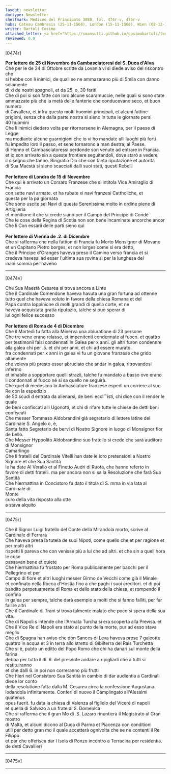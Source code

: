 ```yaml
---
layout: newsletter
doctype: Newsletter
shelfmark: Mediceo del Principato 3080, fol. 474r-v, 475r-v
hubs: Cateau Cambresis (25-11-1568), London (15-11-1568), Wien (02-12-1568), Roma (04-12-1568)
writer: Bartoli Cosimo
attached_letter: <a href="https://smansutti.github.io/cosimobartoli/texts/2979_048/">2979_048</a>
reviewed: 0.0
---
```


[0474r]  
  
  
<strong>Per lettere de 25 di Novembre da Cambasciatoresi del S. Duca d'Alva</strong>  
Che per le de 24 di Ottobre scritte da Lovania vi si diede aviso del riscontro che  
si hebbe con li inimici, de quali se ne ammazarano più di 5mila con danno solamente  
di xi de nostri spagnoli, et da 25, o, 30 feriti  
Che di poi si son fatte con loro alcune scaramuccie, nelle quali si sono state  
ammazzate più che la metà delle fanterie che conducevano seco, et buon numero  
di Cavallera, et infra questo molti huomini principali, et alcuni fattine  
prigioni, senza che dalla parte nostra si sieno in tutte le giornate persi  
40 huomini  
Che li inimici diedero volta per ritornarsene in Alemagna, per il paese di Legge  
ma mediante alcune guarnigioni che io vi ho mandate alli luoghi più forti  
fu impedito loro il passo, et sene tornarono a man destra; al Paese.  
di Henno et Cambasciatoressi perdonde son venute ad entrare in Francia.  
et io son arrivato sin a queste frontiere seguitandoli, dove starò a vedere  
il disegno che fanno. Ringratio Dio che con tanta riputazione et autorità  
di Sua Maestà si sieno scacciati dalli suoi stati, questi Rebelli  
<br/><strong>Per lettere di Londra de 15 di Novembre</strong>  
Che qui è arrivato un Corsaro Franzese che si intitola Vice Amiraglio di Francia  
con sette navi armate. et ha rubate xi navi franzesi Cattholiche, et  
questa per la pa giornata  
Che sono uscite sei Navi di questa Serenissima molto in ordine piene di Artiglieria  
et monitione il che si crede siano per il Campo del Principe di Condé  
Che le cose della Regina di Scotia non son bene incaminate ancorche ancor  
Che li Con essarii delle parti sieno qui  
<br/><strong>Per lettere di Vienna de .2. di Dicembre</strong>  
Che si rafferma che nella fattion di Francia fu Morto Monsignor di Movano  
et un Capitano Pietro borges, et non lorges come si era detto,  
Che il Principe d'Oranges haveva preso il Camino verso francia et si  
credeva havessi ad esser l'ultima sua rovina sì per la lunghesa del  
inani somma per haveno  
  
---  

[0474v]  
  
  
Che Sua Maestà Cesarea si trova ancora a Linte  
Che il Cardinale Comendone haveva havuta una gran fortuna ad ottenne  
tutto quel che haveva voluto in favore della chiesa Romana et del  
Papa contra loppinione di molti grandi di quella corte, et ne  
haveva acquistata gratia riputazio, talche si può sperar di  
lui ogni felice successo  
<br/><strong>Per lettere di Roma de 4 di Dicembre</strong>  
Che il Martedì fu fatta alla Minerva una abiuratione di 23 persone  
Che tre vene erano relasse, et impenitenti condennate al fuoco. et quattro  
per testimonii falsi condennati in Galea per x anni. gli altri furon condennre  
alla galea chi per .5. et chi per anni, et chi ad essere murato.  
fra condennati per x anni in galea vi fu un giovane franzese che grido altamente  
che voleva più presto esser abruciato che andar in galea, ritrovandosi infermo  
et inhabile a sopportare quelli strazii, talche fu mandato a basso ove erano  
li condonnati al fuoco né si sa quello ne seguirà.  
Che quel di medesimo lo Ambasciatore franzese espedì un corriere al suo Re con la espedizio  
de 50 scudi d entrata da alienarsi, de beni eccl⁀isti, chi dice con il render le quale  
de beni confiscati alli Ugonotti, et chi di rifare tutte le chiese de detti beni  
confiscati  
Che messer Tommaso Aldobrandini già segretario di lettere latine del Cardinale S. Angelo o, è,  
Santa fatto Segretario de bervi di Nostro Signore in luogo di Monsignor fior de bello.  
Che Messer Hyppolito Aldobrandino suo fratello si crede che sarà auditore di Monsignor  
Camarlingo  
Che li fratelli del Cardinale Vitelli han date le loro pretensioni a Nostro Signore et che Sua Santità  
le ha date Al Verallo et al Finetto Audri di Ruota, che hanno referto in  
favore di detti fratelli. ma per ancora non si sa la Resoluzione che farà Sua Santità  
Che hiermattina in Concistoro fu dato il titola di S. mma in via lata al Cardinale di  
Monte  
curo della vita risposto alla otte  
a stava alquito  
  
---  

[0475r]  
  
  
Che il Signor Luigi fratello del Conte della Mirandola morto, scrive al Cardinale di Ferrara  
Che haveva presa la tutela de suoi Nipoti, come quello che et per ragione et per molti altri  
rispetti li pareva che con venisse più a lui che ad altri. et che sin a quell hora le cose  
passavan bene et quiete  
Che hiermattina fu frustato per Roma publicamente per bacchi per il Pellegrino et per  
Campo di fiore et altri luoghi messer Girmo de Vecchi come già il Minale  
et confinato nella Rocca d'Hostia fino a che paghi i suoi creditori. et di poi  
bandito perpetuamente di Roma et dello stato della chiesa, et rompendo il confino  
in galea per sempre, talche darà esempio a molti che si fanno falliti, per far fallire altri  
Che il Cardinale di Trani si trova talmente malato che poco si spera della sua vita.  
Che di Napoli s intende che l'Armata Turcha si era scoperta alla Previsa. et  
Che il Vice Re di Napoli era stato al punto della morte, pur ad esso stava meglio  
Che di Spagna han aviso che don Sances di Leva haveva prese 7 galeotte  
quattro in acqua et 3 in terra allo stretto di Gibilterra del Rais Turchetta  
Che si è, pubto un editto del Popo Romo che chi ha danari sul monte della farina  
debba per tutto il dì .6. del presente andare a ripigliarli che a tutti si restituiranno  
et che dalli 6. in poi non correranno più frutti  
Che hieri nel Consistoro Sua Santità in cambio di dar audientia a Cardinali diede lor conto  
della resolutione fatta dalla M. Cesarea circa la confessione Augustana.  
lodandola infinitamente. Conferi di nuovo il Camplingato all'Alessimi quatenus  
opus fuerit. fu data la chiesa di Valenza al figliolo del Viceré di napoli  
et quella di Salvezo a un frate di S. Domenica  
Che si rafferma che il gran Mo di .S. Lazaro rinuntierà il Magistrato al Gran mostro  
di Malta, et alcuni dicono al Duca di Parma et Piacenza con conditioni  
utili per detto gran mo il quale accetterà ognivolta che se ne contenti il Re Filippo.  
et par che offerisca dar l Isola di Ponzo incontro a Terracina per residentia.  
de detti Cavallieri  
  
---  

[0475v]  
  
  
  
---  

